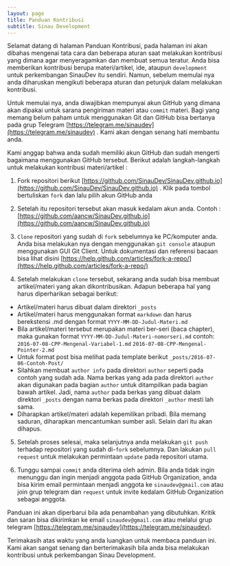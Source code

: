 ```yaml
---
layout: page
title: Panduan Kontribusi
subtitle: Sinau Development
---
```


Selamat datang di halaman Panduan Kontribusi, pada halaman ini akan dibahas mengenai tata cara dan beberapa aturan saat melakukan kontribusi yang dimana agar menyeragamkan dan membuat semua teratur. Anda bisa memberikan kontribusi berupa materi/artikel, ide, ataupun `development` untuk perkembangan SinauDev itu sendiri. Namun, sebelum memulai nya anda diharuskan mengikuti beberapa aturan dan petunjuk dalam melakukan kontribusi.

Untuk memulai nya, anda diwajibkan mempunyai akun GitHub yang dimana akan dipakai untuk sarana pengiriman materi atau `commit` materi. Bagi yang memang belum paham untuk menggunakan Git dan GitHub bisa bertanya pada grup Telegram [https://telegram.me/sinaudev](https://telegram.me/sinaudev) . Kami akan dengan senang hati membantu anda.

Kami anggap bahwa anda sudah memiliki akun GitHub dan sudah mengerti bagaimana menggunakan GitHub tersebut. Berikut adalah langkah-langkah untuk melakukan kontribusi materi/artikel :

1. Fork repositori berikut [https://github.com/SinauDev/SinauDev.github.io](https://github.com/SinauDev/SinauDev.github.io) . Klik pada tombol bertuliskan `fork` dan lalu pilih akun GitHub anda

2. Setelah itu repositori tersebut akan masuk kedalam akun anda. Contoh : [https://github.com/aancw/SinauDev.github.io](https://github.com/aancw/SinauDev.github.io)

3. `Clone` repositori yang sudah di `fork` sebelumnya ke PC/komputer anda. Anda bisa melakukan nya dengan menggunakan `git console` ataupun menggunakan GUI Git Client. Untuk dokumentasi dan referensi bacaan bisa lihat disini [https://help.github.com/articles/fork-a-repo/](https://help.github.com/articles/fork-a-repo/)

4. Setelah melakukan `clone` tersebut, sekarang anda sudah bisa membuat artikel/materi yang akan dikontribusikan. Adapun beberapa hal yang harus diperharikan sebagai berikut:
  - Artikel/materi harus dibuat dalam direktori `_posts`
  - Artikel/materi harus menggunakan format `markdown` dan harus berekstensi .md dengan format `YYYY-MM-DD-Judul-Materi.md`
  - Bila artikel/materi tersebut merupakan materi ber-seri (baca chapter), maka gunakan format `YYYY-MM-DD-Judul-Materi-nomorseri.md` contoh: `2016-07-08-CPP-Mengenal-Variabel-1.md` `2016-07-08-CPP-Mengenal-Pointer-2.md`
  - Untuk format post bisa melihat pada template berikut `_posts/2016-07-06-Contoh-Post/`
  - Silahkan membuat `author info` pada direktori `author` seperti pada contoh yang sudah ada. Nama berkas yang ada pada direktori `author` akan digunakan pada bagian `author` untuk ditampilkan pada bagian bawah artikel. Jadi, nama `author` pada berkas yang dibuat dalam direktori `_posts` dengan nama berkas pada direktori `_author` mesti lah sama.
  - Diharapkan artikel/materi adalah kepemilikan pribadi. Bila memang saduran, diharapkan mencantumkan sumber asli. Selain dari itu akan dihapus.

5. Setelah proses selesai, maka selanjutnya anda melakukan `git push` terhadap repositori yang sudah di-`fork` sebelumnya. Dan lakukan `pull request` untuk melakukan permintaan `update` pada repositori utama.

6. Tunggu sampai `commit` anda diterima oleh admin. Bila anda tidak ingin menunggu dan ingin menjadi anggota pada GitHub Organization, anda bisa kirim email permintaan menjadi anggota ke `sinaudev@gmail.com` atau join grup telegram dan `request` untuk invite kedalam GitHub Organization sebagai anggota.

Panduan ini akan diperbarui bila ada penambahan yang dibutuhkan. Kritik dan saran bisa dikirimkan ke email `sinaudev@gmail.com` atau melalui grup telegram [https://telegram.me/sinaudev](https://telegram.me/sinaudev).

Terimakasih atas waktu yang anda luangkan untuk membaca panduan ini. Kami akan sangat senang dan berterimakasih bila anda bisa melakukan kontribusi untuk perkembangan Sinau Development.
